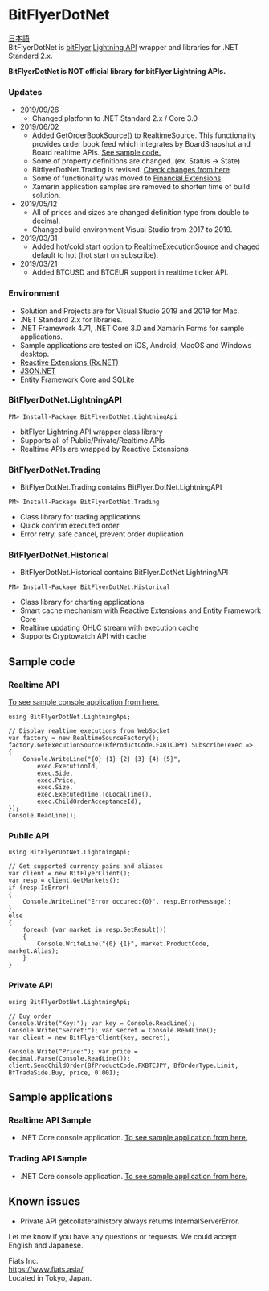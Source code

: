 # BitFlyerDotNet
[日本語](README.ja-JP.md)  
BitFlyerDotNet is [bitFlyer](https://bitflyer.com/en-jp/) [Lightning API](https://lightning.bitflyer.com/docs?lang=en) wrapper and libraries for .NET Standard 2.x.

**BitFlyerDotNet is NOT official library for bitFlyer Lightning APIs.**

### Updates
- 2019/09/26
  - Changed platform to .NET Standard 2.x / Core 3.0 
- 2019/06/02
  - Added GetOrderBookSource() to RealtimeSource. This functionality provides order book feed which integrates by BoardSnapshot and Board realtime APIs. [See sample code.](Samples/RealtimeApiSample/Program.cs)
  - Some of property definitions are changed. (ex. Status -> State)
  - BitflyerDotNet.Trading is revised. [Check changes from here](Samples/TradingApiSample/Program.cs)
  - Some of functionality was moved to [Financial.Extensions](https://github.com/fiatsasia/Financial.Extensions).
  - Xamarin application samples are removed to shorten time of build solution.
- 2019/05/12
  - All of prices and sizes are changed definition type from double to decimal.
  - Changed build environment Visual Studio from 2017 to 2019.
- 2019/03/31
  - Added hot/cold start option to RealtimeExecutionSource and chaged default to hot (hot start on subscribe).
- 2019/03/21
  - Added BTCUSD and BTCEUR support in realtime ticker API. 

### Environment 
- Solution and Projects are for Visual Studio 2019 and 2019 for Mac.
- .NET Standard 2.x for libraries.
- .NET Framework 4.71, .NET Core 3.0 and Xamarin Forms for sample applications.
- Sample applications are tested on iOS, Android, MacOS and Windows desktop. 
- [Reactive Extensions (Rx.NET)](http://reactivex.io/)
- [JSON.NET](https://www.newtonsoft.com/json)
- Entity Framework Core and SQLite

### BitFlyerDotNet.LightningAPI
```
PM> Install-Package BitFlyerDotNet.LightningApi
```
- bitFlyer Lightning API wrapper class library
- Supports all of Public/Private/Realtime APIs
- Realtime APIs are wrapped by Reactive Extensions
### BitFlyerDotNet.Trading
- BitFlyerDotNet.Trading contains BitFlyer.DotNet.LightningAPI
```
PM> Install-Package BitFlyerDotNet.Trading
```
- Class library for trading applications
- Quick confirm executed order
- Error retry, safe cancel, prevent order duplication 
### BitFlyerDotNet.Historical
- BitFlyerDotNet.Historical contains BitFlyer.DotNet.LightningAPI
```
PM> Install-Package BitFlyerDotNet.Historical
```
- Class library for charting applications
- Smart cache mechanism with Reactive Extensions and Entity Framework Core
- Realtime updating OHLC stream with execution cache
- Supports Cryptowatch API with cache

## Sample code

### Realtime API
[To see sample console application from here.](Samples/RealTimeApiSample/Program.cs)
```
using BitFlyerDotNet.LightningApi;

// Display realtime executions from WebSocket
var factory = new RealtimeSourceFactory();
factory.GetExecutionSource(BfProductCode.FXBTCJPY).Subscribe(exec =>
{
    Console.WriteLine("{0} {1} {2} {3} {4} {5}",
        exec.ExecutionId,
        exec.Side,
        exec.Price,
        exec.Size,
        exec.ExecutedTime.ToLocalTime(),
        exec.ChildOrderAcceptanceId);
});
Console.ReadLine();
```
### Public API
```
using BitFlyerDotNet.LightningApi;

// Get supported currency pairs and aliases
var client = new BitFlyerClient();
var resp = client.GetMarkets();
if (resp.IsError)
{
    Console.WriteLine("Error occured:{0}", resp.ErrorMessage);
}
else
{
    foreach (var market in resp.GetResult())
    {
        Console.WriteLine("{0} {1}", market.ProductCode, market.Alias);
    }
}
```
### Private API  
```
using BitFlyerDotNet.LightningApi;

// Buy order
Console.Write("Key:"); var key = Console.ReadLine();
Console.Write("Secret:"); var secret = Console.ReadLine();
var client = new BitFlyerClient(key, secret);

Console.Write("Price:"); var price = decimal.Parse(Console.ReadLine());
client.SendChildOrder(BfProductCode.FXBTCJPY, BfOrderType.Limit, BfTradeSide.Buy, price, 0.001);
```
## Sample applications

### Realtime API Sample
- .NET Core console application.
[To see sample application from here.](Samples/RealtimeApiSample/Program.cs)

### Trading API Sample
- .NET Core console application.
[To see sample application from here.](Samples/TradingApiSample/Program.cs)

## Known issues

- Private API getcollateralhistory always returns InternalServerError.

Let me know if you have any questions or requests. We could accept English and Japanese.

Fiats Inc.  
<https://www.fiats.asia/>  
Located in Tokyo, Japan.
